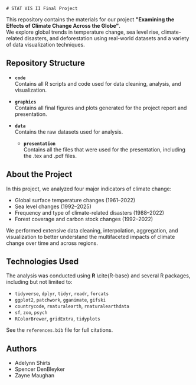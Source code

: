     # STAT VIS II Final Project

This repository contains the materials for our project **"Examining the Effects of Climate Change Across the Globe"**.  
We explore global trends in temperature change, sea level rise, climate-related disasters, and deforestation using real-world datasets and a variety of data visualization techniques.

## Repository Structure

- **`code`**  
  Contains all R scripts and code used for data cleaning, analysis, and visualization.

- **`graphics`**  
  Contains all final figures and plots generated for the project report and presentation.

- **`data`**  
  Contains the raw datasets used for analysis.
  
  - **`presentation`**  
  Contains all the files that were used for the presentation, including the .tex and .pdf files. 
## About the Project

In this project, we analyzed four major indicators of climate change:
- Global surface temperature changes (1961–2022)
- Sea level changes (1992–2025)
- Frequency and type of climate-related disasters (1988–2022)
- Forest coverage and carbon stock changes (1992–2022)

We performed extensive data cleaning, interpolation, aggregation, and visualization to better understand the multifaceted impacts of climate change over time and across regions.

## Technologies Used

The analysis was conducted using **R** \cite{R-base} and several R packages, including but not limited to:
- `tidyverse`, `dplyr`, `tidyr`, `readr`, `forcats`
- `ggplot2`, `patchwork`, `gganimate`, `gifski`
- `countrycode`, `rnaturalearth`, `rnaturalearthdata`
- `sf`, `zoo`, `psych`
- `RColorBrewer`, `gridExtra`, `tidyplots`

See the `references.bib` file for full citations.

## Authors

- Adelynn Shirts
- Spencer DenBleyker
- Zayne Maughan

    
